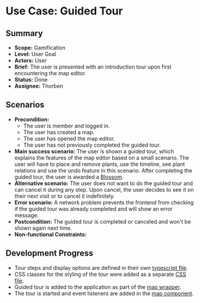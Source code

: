 # Use Case: Guided Tour

## Summary

- **Scope:** Gamification
- **Level:** User Goal
- **Actors:** User
- **Brief:** The user is presented with an introduction tour upon first encountering the map editor.
- **Status:** Done
- **Assignee:** Thorben

## Scenarios

- **Precondition:**
  - The user is member and logged in.
  - The user has created a map.
  - The user has opened the map editor.
  - The user has not previously completed the guided tour.
- **Main success scenario:**
  The user is shown a guided tour, which explains the features of the map editor based on a small scenario.
  The user will have to place and remove plants, use the timeline, see plant relations and use the undo feature in this scenario.
  After completing the guided tour, the user is awarded a [Blossom](../assigned/gain_blossoms.md).
- **Alternative scenario:**
  The user does not want to do the guided tour and can cancel it during any step.
  Upon cancel, the user decides to see it on their next visit or to cancel it indefinitely.
- **Error scenario:**
  A network problem prevents the frontend from checking if the guided tour was already completed and will show an error message.
- **Postcondition:**
  The guided tour is completed or canceled and won't be shown again next time.
- **Non-functional Constraints:**

## Development Progress

- Tour steps and display options are defined in their own [typescript file](https://github.com/ElektraInitiative/PermaplanT/blob/e4931dc6b4e1bbfaa48a6094a7c289f3cd2de57c/frontend/src/features/map_planning/utils/EditorTour.ts).
- CSS classes for the styling of the tour were added as a separate [CSS file](https://github.com/ElektraInitiative/PermaplanT/blob/e4931dc6b4e1bbfaa48a6094a7c289f3cd2de57c/frontend/src/styles/guidedTour.css).
- Guided tour is added to the application as part of the [map wrapper](https://github.com/ElektraInitiative/PermaplanT/blob/e4931dc6b4e1bbfaa48a6094a7c289f3cd2de57c/frontend/src/features/map_planning/routes/MapWrapper.tsx).
- The tour is started and event listeners are added in the [map component](https://github.com/ElektraInitiative/PermaplanT/blob/e4931dc6b4e1bbfaa48a6094a7c289f3cd2de57c/frontend/src/features/map_planning/components/Map.tsx).
